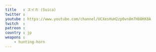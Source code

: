 ```yaml
---
title   : スイカ (Suica)
twitter : 
youtube : https://www.youtube.com/channel/UCXesHuH2zp0vn8m7H88KK8A
twitch  : 
patreon : 
country : jp
weapons :
    - hunting-horn
---
```


